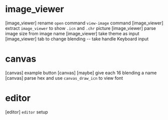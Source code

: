 # image_viewer

[image_viewer] rename `open` command `view-image` command
[image_viewer] extract `image_viewer` to show `.icn` and `.chr` picture
[image_viewer] parse image size from image name
[image_viewer] take theme as input
[image_viewer] tab to change blending -- take handle Keyboard input

# canvas

[canvas] example button
[canvas] [maybe] give each 16 blending a name
[canvas] parse hex and use `canvas_draw_icn` to view font

# editor

[editor] `editor` setup
